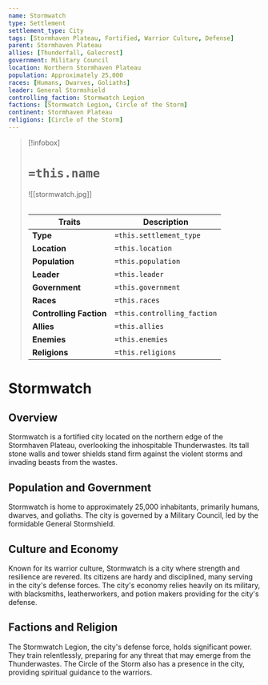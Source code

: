 ```yaml
---
name: Stormwatch
type: Settlement
settlement_type: City
tags: [Stormhaven Plateau, Fortified, Warrior Culture, Defense]
parent: Stormhaven Plateau
allies: [Thunderfall, Galecrest]
government: Military Council
location: Northern Stormhaven Plateau
population: Approximately 25,000
races: [Humans, Dwarves, Goliaths]
leader: General Stormshield
controlling_faction: Stormwatch Legion
factions: [Stormwatch Legion, Circle of the Storm]
continent: Stormhaven Plateau
religions: [Circle of the Storm]
---
```

> [!infobox]
> # `=this.name`
> ![[stormwatch.jpg]]
> ######
> | Traits         | Description                                                                                                                           |
> | -------------- | ------------------------------------------------------------------------------------------------------------------------------------- |
> | **Type** | `=this.settlement_type`|
> |**Location**|`=this.location`|
> | **Population** | `=this.population` |
> | **Leader** | `=this.leader` |
> | **Government** | `=this.government` |
> | **Races** | `=this.races` |
> | **Controlling Faction** | `=this.controlling_faction` |
> | **Allies** | `=this.allies` |
> | **Enemies** | `=this.enemies` |
> | **Religions** | `=this.religions` |
# Stormwatch

## Overview

Stormwatch is a fortified city located on the northern edge of the Stormhaven Plateau, overlooking the inhospitable Thunderwastes. Its tall stone walls and tower shields stand firm against the violent storms and invading beasts from the wastes.

## Population and Government

Stormwatch is home to approximately 25,000 inhabitants, primarily humans, dwarves, and goliaths. The city is governed by a Military Council, led by the formidable General Stormshield.

## Culture and Economy

Known for its warrior culture, Stormwatch is a city where strength and resilience are revered. Its citizens are hardy and disciplined, many serving in the city's defense forces. The city's economy relies heavily on its military, with blacksmiths, leatherworkers, and potion makers providing for the city's defense.

## Factions and Religion

The Stormwatch Legion, the city's defense force, holds significant power. They train relentlessly, preparing for any threat that may emerge from the Thunderwastes. The Circle of the Storm also has a presence in the city, providing spiritual guidance to the warriors.
